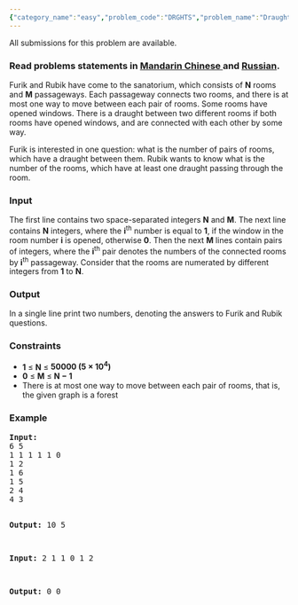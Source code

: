```yaml
---
{"category_name":"easy","problem_code":"DRGHTS","problem_name":"Draughts","languages_supported":{"0":"ADA","1":"ASM","2":"BASH","3":"BF","4":"C","5":"C99 strict","6":"CAML","7":"CLOJ","8":"CLPS","9":"CPP 4.3.2","10":"CPP 4.9.2","11":"CPP14","12":"CS2","13":"D","14":"ERL","15":"FORT","16":"FS","17":"GO","18":"HASK","19":"ICK","20":"ICON","21":"JAVA","22":"JS","23":"LISP clisp","24":"LISP sbcl","25":"LUA","26":"NEM","27":"NICE","28":"NODEJS","29":"PAS fpc","30":"PAS gpc","31":"PERL","32":"PERL6","33":"PHP","34":"PIKE","35":"PRLG","36":"PYTH","37":"PYTH 3.4","38":"RUBY","39":"SCALA","40":"SCM guile","41":"SCM qobi","42":"ST","43":"TCL","44":"TEXT","45":"WSPC"},"max_timelimit":1,"source_sizelimit":50000,"problem_author":"sereja","problem_tester":"gerald","date_added":"15-06-2013","tags":{"0":"easy","1":"feb14","2":"sereja"},"editorial_url":"http://discuss.codechef.com/problems/DRGHTS","time":{"view_start_date":1392629400,"submit_start_date":1392629400,"visible_start_date":1392629400,"end_date":1735669800},"layout":"problem"}
---
```

<span class="solution-visible-txt">All submissions for this problem are available.</span><h3> Read problems statements in <a target="_blank" href="http://www.codechef.com/download/translated/FEB14/mandarin/DRGHTS.pdf">Mandarin Chinese </a> and <a target="_blank" href="http://www.codechef.com/download/translated/FEB14/russian/DRGHTS.pdf">Russian</a>.</h3>
<p>Furik and Rubik have come to the sanatorium, which consists of <b>N</b> rooms and <b>M</b> passageways. Each passageway connects two rooms, and there is at most one way to move between each pair of rooms. Some rooms have opened windows. There is a draught between two different rooms if both rooms have opened windows, and are connected with each other by some way.</p>
<p>Furik is interested in one question: what is the number of pairs of rooms, which have a draught between them. Rubik wants to know what is the number of the rooms, which have at least one draught passing through the room.</p>
<h3>Input</h3>
<p>The first line contains two space-separated integers <b>N</b> and <b>M</b>. The next line contains <b>N</b> integers, where the <b>i</b><sup>th</sup> number is equal to <b>1</b>, if the window in the room number <b>i</b> is opened, otherwise <b>0</b>. Then the next <b>M</b> lines contain pairs of integers, where the <b>i</b><sup>th</sup> pair denotes the numbers of the connected rooms by <b>i</b><sup>th</sup> passageway. Consider that the rooms are numerated by different integers from <b>1</b> to <b>N</b>.</p>
<h3>Output</h3>
<p>In a single line print two numbers, denoting the answers to Furik and Rubik questions.</p>
<h3>Constraints</h3>
<ul>
<li><b>1</b> ≤ <b>N</b> ≤ <b>50000 (5 × 10<sup>4</sup>)</b></li>
<li><b>0</b> ≤ <b>M</b> ≤ <b>N − 1</b></li>
<li>There is at most one way to move between each pair of rooms, that is, the given graph is a forest</li>
</ul>
<h3>Example</h3>
<pre>
<b>Input:</b>
6 5
1 1 1 1 1 0
1 2
1 6
1 5
2 4
4 3

<b>Output:</b>
10 5

<b>Input:</b>
2 1
1 0
1 2

<b>Output:</b>
0 0
</pre>